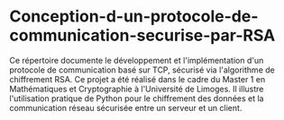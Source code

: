 # Conception-d-un-protocole-de-communication-securise-par-RSA
Ce répertoire documente le développement et l'implémentation d'un protocole de communication basé sur TCP, sécurisé via l'algorithme de chiffrement RSA. Ce projet a été réalisé dans le cadre du Master 1 en Mathématiques et Cryptographie à l'Université de Limoges. Il illustre l'utilisation pratique de Python pour le chiffrement des données et la communication réseau sécurisée entre un serveur et un client.
